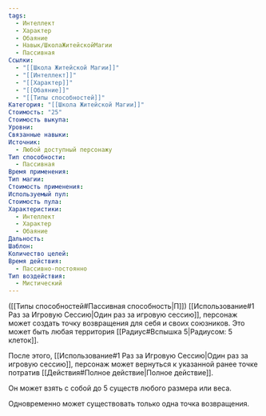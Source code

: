 ```yaml
---
tags:
  - Интеллект
  - Характер
  - Обаяние
  - Навык/ШколаЖитейскойМагии
  - Пассивная
Ссылки:
  - "[[Школа Житейской Магии]]"
  - "[[Интеллект]]"
  - "[[Характер]]"
  - "[[Обаяние]]"
  - "[[Типы способностей]]"
Категория: "[[Школа Житейской Магии]]"
Стоимость: "25"
Стоимость выкупа: 
Уровни: 
Связанные навыки: 
Источник:
  - Любой доступный персонажу
Тип способности:
  - Пассивная
Время применения: 
Тип магии: 
Стоимость применения: 
Используемый пул: 
Стоимость пула: 
Характеристики:
  - Интеллект
  - Характер
  - Обаяние
Дальность: 
Шаблон: 
Количество целей: 
Время действия:
  - Пассивно-постоянно
Тип воздействия:
  - Мистический
---
```

([[Типы способностей#Пассивная способность|П]]) [[Использование#1 Раз за Игровую Сессию|Один раз за игровую сессию]], персонаж может создать точку возвращения для себя и своих союзников. Это может быть любая территория [[Радиус#Вспышка 5|Радиусом: 5 клеток]].

После этого, [[Использование#1 Раз за Игровую Сессию|Один раз за игровую сессию]], персонаж может вернуться к указанной ранее точке потратив [[Действия#Полное действие|Полное действие]].

Он может взять с собой до 5 существ любого размера или веса. 

Одновременно может существовать только одна точка возвращения. 